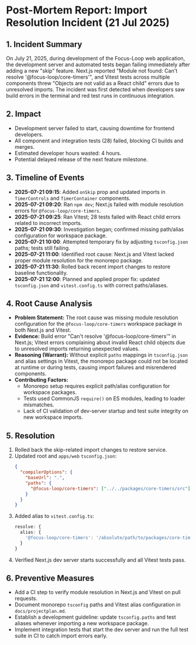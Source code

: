 # Post-Mortem Report: Import Resolution Incident (21 Jul 2025)

## 1. Incident Summary
On July 21, 2025, during development of the Focus-Loop web application, the development server and automated tests began failing immediately after adding a new "skip" feature. Next.js reported "Module not found: Can't resolve '@focus-loop/core-timers'", and Vitest tests across multiple components threw "Objects are not valid as a React child" errors due to unresolved imports. The incident was first detected when developers saw build errors in the terminal and red test runs in continuous integration.

## 2. Impact
- Development server failed to start, causing downtime for frontend developers.
- All component and integration tests (28) failed, blocking CI builds and merges.
- Estimated developer hours wasted: 4 hours.
- Potential delayed release of the next feature milestone.

## 3. Timeline of Events
- **2025-07-21 09:15**: Added `onSkip` prop and updated imports in `TimerControls` and `TimerContainer` components.
- **2025-07-21 09:20**: Ran `npm dev`; Next.js failed with module resolution errors for `@focus-loop/core-timers`.
- **2025-07-21 09:25**: Ran Vitest; 28 tests failed with React child errors related to incorrect imports.
- **2025-07-21 09:30**: Investigation began; confirmed missing path/alias configuration for workspace package.
- **2025-07-21 10:00**: Attempted temporary fix by adjusting `tsconfig.json` paths; tests still failing.
- **2025-07-21 11:00**: Identified root cause: Next.js and Vitest lacked proper module resolution for the monorepo package.
- **2025-07-21 11:30**: Rolled back recent import changes to restore baseline functionality.
- **2025-07-21 12:00**: Planned and applied proper fix: updated `tsconfig.json` and `vitest.config.ts` with correct paths/aliases.

## 4. Root Cause Analysis
- **Problem Statement:** The root cause was missing module resolution configuration for the `@focus-loop/core-timers` workspace package in both Next.js and Vitest.
- **Evidence:** Build error "Can't resolve '@focus-loop/core-timers'" in Next.js; Vitest errors complaining about invalid React child objects due to unresolved imports returning unexpected values.
- **Reasoning (Warrant):** Without explicit `paths` mappings in `tsconfig.json` and alias settings in Vitest, the monorepo package could not be located at runtime or during tests, causing import failures and misrendered components.
- **Contributing Factors:**
  - Monorepo setup requires explicit path/alias configuration for workspace packages.
  - Tests used CommonJS `require()` on ES modules, leading to loader mismatches.
  - Lack of CI validation of dev-server startup and test suite integrity on new workspace imports.

## 5. Resolution
1. Rolled back the skip-related import changes to restore service.
2. Updated root and `apps/web` `tsconfig.json`:
   ```json
   {
     "compilerOptions": {
       "baseUrl": ".",
       "paths": {
         "@focus-loop/core-timers": ["../../packages/core-timers/src"]
       }
     }
   }
   ```
3. Added alias to `vitest.config.ts`:
   ```ts
   resolve: {
     alias: {
       '@focus-loop/core-timers': '/absolute/path/to/packages/core-timers/src'
     }
   }
   ```
4. Verified Next.js dev server starts successfully and all Vitest tests pass.

## 6. Preventive Measures
- Add a CI step to verify module resolution in Next.js and Vitest on pull requests.
- Document monorepo `tsconfig` paths and Vitest alias configuration in `docs/projectplan.md`.
- Establish a development guideline: update `tsconfig.paths` and test aliases whenever importing a new workspace package.
- Implement integration tests that start the dev server and run the full test suite in CI to catch import errors early. 